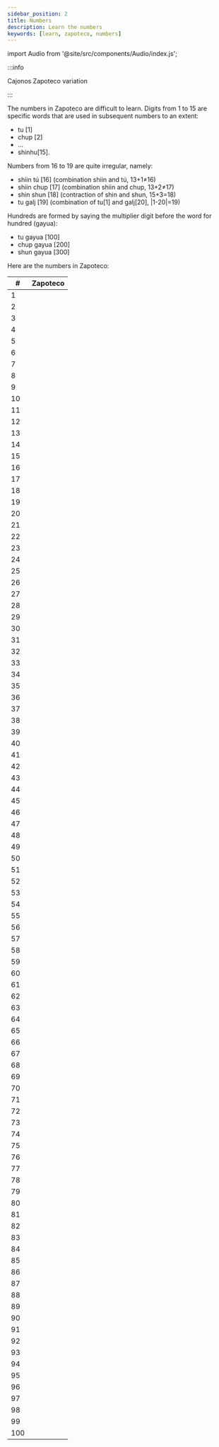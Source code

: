```yaml
---
sidebar_position: 2
title: Numbers
description: Learn the numbers
keywords: [learn, zapoteco, numbers]
---
```

import Audio  from '@site/src/components/Audio/index.js';

:::info

Cajonos Zapoteco variation

:::

The numbers in Zapoteco are difficult to learn. Digits from 1 to 15 are specific words that are used in subsequent 
numbers to an extent: 
- tu [1]
- chup [2]
- ...
- shinhu[15]. 

Numbers from 16 to 19 are quite irregular, namely: 
- shiin tú [16] (combination shiin and tú, 13+1≠16)
- shiin chup [17] (combination shiin and chup, 13+2≠17)
- shin shun [18] (contraction of shin and shun, 15+3=18)
- tu galj [19] (combination of tu[1] and galj[20], |1-20|=19)

Hundreds are formed by saying the multiplier digit before the word for hundred (gayua): 
- tu gayua [100]
- chup gayua [200]
- shun gayua [300]

Here are the numbers in Zapoteco:

| #   | Zapoteco                              |
|-----|---------------------------------------|
| 1   | <Audio src="1"/> tu                   |
| 2   | <Audio src="2"/> chup                 |
| 3   | <Audio src="3"/> shun                 |
| 4   | <Audio src="4"/> tap                  |
| 5   | <Audio src="5"/> gay                  |
| 6   | <Audio src="6"/> xhup                 |
| 7   | <Audio src="7"/> gall                 |
| 8   | <Audio src="8"/> xun                  |
| 9   | <Audio src="9"/> ga                   |
| 10  | <Audio src="10"/> shi                 |
| 11  | <Audio src="11"/> shnhej              |
| 12  | <Audio src="12"/> shillin             |
| 13  | <Audio src="13"/> shiin               |
| 14  | <Audio src="14"/> shda                |
| 15  | <Audio src="15"/> shinhu              |
| 16  | <Audio src="16"/> shiin tú            |
| 17  | <Audio src="17"/> shiin chup          |
| 18  | <Audio src="18"/> shin shun           |
| 19  | <Audio src="19"/> tu galj             |
| 20  | <Audio src="20"/> galj                |
| 21  | <Audio src="21"/> tu chhua            |
| 22  | <Audio src="22"/> chup echhua         |
| 23  | <Audio src="23"/> shun echhua         |
| 24  | <Audio src="24"/> tap echhua          |
| 25  | <Audio src="25"/> gay echhua          |
| 26  | <Audio src="26"/> xhup echhua         |
| 27  | <Audio src="27"/> gall echhua         |
| 28  | <Audio src="28"/> xun echhua          |
| 29  | <Audio src="29"/> ga chhua            |
| 30  | <Audio src="30"/> shi chhua           |
| 31  | <Audio src="31"/> shnjej echhua       |
| 32  | <Audio src="32"/> shillin echhua      |
| 33  | <Audio src="33"/> shiin chhua         |
| 34  | <Audio src="34"/> shda chhua          |
| 35  | <Audio src="35"/> shunhu chhua        |
| 36  | <Audio src="36"/> shiin tú chhua      |
| 37  | <Audio src="37"/> shiinchup echhua    |
| 38  | <Audio src="38"/> shinshun echhua     |
| 39  | <Audio src="39"/> tugalj echhua       |
| 40  | <Audio src="40"/> chua                |
| 41  | <Audio src="41"/> tu yun              |
| 42  | <Audio src="42"/> chup eyun           |
| 43  | <Audio src="43"/> shun eyun           |
| 44  | <Audio src="44"/> tap eyun            |
| 45  | <Audio src="45"/> gay eyun            |
| 46  | <Audio src="46"/> xhup eyun           |
| 47  | <Audio src="47"/> gall eyun           |
| 48  | <Audio src="48"/> xunh eyun           |
| 49  | <Audio src="49"/> ga yun              |
| 50  | <Audio src="50"/> shi yun             |
| 51  | <Audio src="51"/> shnhej eyun         |
| 52  | <Audio src="52"/> shillin eyun        |
| 53  | <Audio src="53"/> shiin eyun          |
| 54  | <Audio src="54"/> shda yun            |
| 55  | <Audio src="55"/> shinhu yun          |
| 56  | <Audio src="56"/> shin tu yun         |
| 57  | <Audio src="57"/> shiin chup eyun     |
| 58  | <Audio src="58"/> shiin shun eyun     |
| 59  | <Audio src="59"/> tu galj eyun        |
| 60  | <Audio src="60"/> gayún               |
| 61  | <Audio src="61"/> gayun tu            |
| 62  | <Audio src="62"/> gayun chup          |
| 63  | <Audio src="63"/> gayun shun          |
| 64  | <Audio src="64"/> gayun tap           |
| 65  | <Audio src="65"/> gayun gay           |
| 66  | <Audio src="66"/> gayun xhup          |
| 67  | <Audio src="67"/> gayun gall          |
| 68  | <Audio src="68"/> gayun xun           |
| 69  | <Audio src="69"/> gayun ga            |
| 70  | <Audio src="70"/> gayun shi           |
| 71  | <Audio src="71"/> gayun shnhej        |
| 72  | <Audio src="72"/> gayun shillin       |
| 73  | <Audio src="73"/> gayun shiin         |
| 74  | <Audio src="74"/> gayun shda          |
| 75  | <Audio src="75"/> gayun shinhu        |
| 76  | <Audio src="76"/> gayun shiin tú      |
| 77  | <Audio src="77"/> gayun shiin shup    |
| 78  | <Audio src="78"/> gayun shiin shun    |
| 79  | <Audio src="79"/> gayun tu galj       |
| 80  | <Audio src="80"/> taplhalj            |
| 81  | <Audio src="81"/> taplhalj tu         |
| 82  | <Audio src="82"/> taplhalj chup       |
| 83  | <Audio src="83"/> taplhalj shun       |
| 84  | <Audio src="84"/> taplhalj tap        |
| 85  | <Audio src="85"/> taplhalj gay        |
| 86  | <Audio src="86"/> taplhalj shup       |
| 87  | <Audio src="87"/> taplhalj gash       |
| 88  | <Audio src="88"/> taplhalj xuun       |
| 89  | <Audio src="89"/> taplhalj gaa        |
| 90  | <Audio src="90"/> taplhalj shii       |
| 91  | <Audio src="91"/> taplhalj shnej      |
| 92  | <Audio src="92"/> taplhalj shishin    |
| 93  | <Audio src="93"/> taplhalj shiin      |
| 94  | <Audio src="94"/> taplhalj shdaa      |
| 95  | <Audio src="95"/> taplhalj shiinu     |
| 96  | <Audio src="96"/> taplhalj shiin tú   |
| 97  | <Audio src="97"/> taplhalj shiin chup |
| 98  | <Audio src="98"/> taplhalj shiin shun |
| 99  | <Audio src="99"/> taplhalj tu galj    |
| 100 | <Audio src="100"/> tu gayua           |







